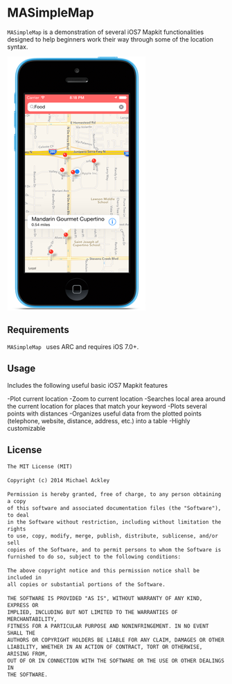 # MASimpleMap

`MASimpleMap` is a demonstration of several iOS7 Mapkit functionalities designed to help beginners work their way through some of the location syntax.  

![demo](screenshots/demo.png)

## Requirements

`MASimpleMap ` uses ARC and requires iOS 7.0+.

## Usage
Includes the following useful basic iOS7 Mapkit features

 -Plot current location
 -Zoom to current location
 -Searches local area around the current location for places that match your keyword
 -Plots several points with distances
 -Organizes useful data from the plotted points (telephone, website, distance, address, etc.) into a table
 -Highly customizable

## License 

    The MIT License (MIT)

    Copyright (c) 2014 Michael Ackley 

    Permission is hereby granted, free of charge, to any person obtaining a copy
    of this software and associated documentation files (the "Software"), to deal
    in the Software without restriction, including without limitation the rights
    to use, copy, modify, merge, publish, distribute, sublicense, and/or sell
    copies of the Software, and to permit persons to whom the Software is
    furnished to do so, subject to the following conditions:

    The above copyright notice and this permission notice shall be included in
    all copies or substantial portions of the Software.

    THE SOFTWARE IS PROVIDED "AS IS", WITHOUT WARRANTY OF ANY KIND, EXPRESS OR
    IMPLIED, INCLUDING BUT NOT LIMITED TO THE WARRANTIES OF MERCHANTABILITY,
    FITNESS FOR A PARTICULAR PURPOSE AND NONINFRINGEMENT. IN NO EVENT SHALL THE
    AUTHORS OR COPYRIGHT HOLDERS BE LIABLE FOR ANY CLAIM, DAMAGES OR OTHER
    LIABILITY, WHETHER IN AN ACTION OF CONTRACT, TORT OR OTHERWISE, ARISING FROM,
    OUT OF OR IN CONNECTION WITH THE SOFTWARE OR THE USE OR OTHER DEALINGS IN
    THE SOFTWARE.
